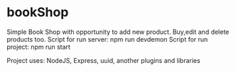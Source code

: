 # bookShop
Simple Book Shop with opportunity to add new product. Buy,edit and delete products too.
Script for run server:
npm run devdemon
Script for run project:
npm run start

Project uses: NodeJS, Express, uuid, another plugins and libraries
